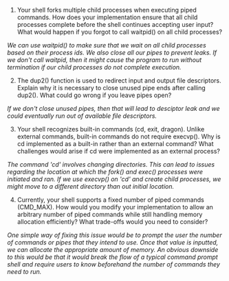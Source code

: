 1. Your shell forks multiple child processes when executing piped commands. How does your implementation ensure that all child processes complete before the shell continues accepting user input? What would happen if you forgot to call waitpid() on all child processes?

_We can use waitpid() to make sure that we wait on all child processes based on their process ids. We also close all our pipes to prevent leaks. If we don't call waitpid, then it might cause the program to run without termination if our child processes do not complete execution._

2. The dup2() function is used to redirect input and output file descriptors. Explain why it is necessary to close unused pipe ends after calling dup2(). What could go wrong if you leave pipes open?

_If we don't close unused pipes, then that will lead to desciptor leak and we could eventually run out of available file descriptors._

3. Your shell recognizes built-in commands (cd, exit, dragon). Unlike external commands, built-in commands do not require execvp(). Why is cd implemented as a built-in rather than an external command? What challenges would arise if cd were implemented as an external process?

_The command 'cd' involves changing directories. This can lead to issues regarding the location at which the fork() and exec() processes were initiated and ran. If we use execvp() on 'cd' and create child processes, we might move to a different directory than out initial location._

4. Currently, your shell supports a fixed number of piped commands (CMD_MAX). How would you modify your implementation to allow an arbitrary number of piped commands while still handling memory allocation efficiently? What trade-offs would you need to consider?

_One simple way of fixing this issue would be to prompt the user the number of commands or pipes that they intend to use. Once that value is inputted, we can allocate the appropriate amount of memory. An obvious downside to this would be that it would break the flow of a typical command prompt shell and require users to know beforehand the number of commands they need to run._
